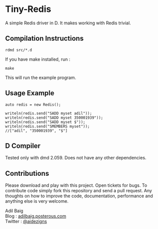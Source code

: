 Tiny-Redis
==========
A simple Redis driver in D. It makes working with Redis trivial.

## Compilation Instructions

	rdmd src/*.d

If you have make installed, run :

	make
	
This will run the example program.

## Usage Example
	auto redis = new Redis();
    
    writeln(redis.send("SADD myset adil"));
    writeln(redis.send("SADD myset 350001939"));
    writeln(redis.send("SADD myset $"));
    writeln(redis.send("SMEMBERS myset"));
    //["adil", "350001939", "$"] 

## D Compiler
Tested only with dmd 2.059. Does not have any other dependencies. 

## Contributions
Please download and play with this project. Open tickets for bugs. To contribute code simply fork this repository and send a pull request.
Any thoughts on how to improve the code, documentation, performance and anything else is very welcome.

Adil Baig
<br />Blog : [adilbaig.posterous.com](http://adilbaig.posterous.com)
<br />Twitter : [@aidezigns](http://twitter.com/aidezigns)
